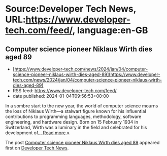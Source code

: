 # Source:Developer Tech News, URL:https://www.developer-tech.com/feed/, language:en-GB

## Computer science pioneer Niklaus Wirth dies aged 89
 - [https://www.developer-tech.com/news/2024/jan/04/computer-science-pioneer-niklaus-wirth-dies-aged-89](https://www.developer-tech.com/news/2024/jan/04/computer-science-pioneer-niklaus-wirth-dies-aged-89)
 - RSS feed: https://www.developer-tech.com/feed/
 - date published: 2024-01-04T09:56:53+00:00

<p>In a sombre start to the new year, the world of computer science mourns the loss of Niklaus Wirth—a stalwart figure known for his influential contributions to programming languages, methodology, software engineering, and hardware design. Born on 15 February 1934 in Switzerland, Wirth was a luminary in the field and celebrated for his development of<a class="excerpt-read-more" href="https://www.developer-tech.com/news/2024/jan/04/computer-science-pioneer-niklaus-wirth-dies-aged-89/" title="ReadComputer science pioneer Niklaus Wirth dies aged 89">... Read more &#187;</a></p>
<p>The post <a href="https://www.developer-tech.com/news/2024/jan/04/computer-science-pioneer-niklaus-wirth-dies-aged-89/">Computer science pioneer Niklaus Wirth dies aged 89</a> appeared first on <a href="https://www.developer-tech.com">Developer Tech News</a>.</p>

